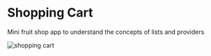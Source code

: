 # Shopping Cart

Mini fruit shop app to understand the concepts of lists and providers

![shopping cart](https://github.com/AroojAslam/shopping_cart/assets/101873027/11de08c8-a6e0-4533-ba6f-1852559fe0b6)


